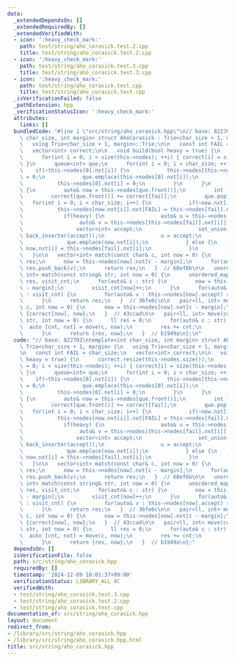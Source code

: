 ```yaml
---
data:
  _extendedDependsOn: []
  _extendedRequiredBy: []
  _extendedVerifiedWith:
  - icon: ':heavy_check_mark:'
    path: test/string/aho_corasick.test.2.cpp
    title: test/string/aho_corasick.test.2.cpp
  - icon: ':heavy_check_mark:'
    path: test/string/aho_corasick.test.3.cpp
    title: test/string/aho_corasick.test.3.cpp
  - icon: ':heavy_check_mark:'
    path: test/string/aho_corasick.test.cpp
    title: test/string/aho_corasick.test.cpp
  _isVerificationFailed: false
  _pathExtension: hpp
  _verificationStatusIcon: ':heavy_check_mark:'
  attributes:
    links: []
  bundledCode: "#line 1 \"src/string/aho_corasick.hpp\"\n// base: 822702\ntemplate<int\
    \ char_size, int margin> struct AhoCorasick : Trie<char_size + 1, margin> {\n\
    \   using Trie<char_size + 1, margin>::Trie;\n\n   const int FAIL = char_size;\n\
    \   vector<int> correct;\n\n   void build(bool heavy = true) {\n      correct.resize(this->nodes.size());\n\
    \      for(int i = 0; i < size(this->nodes); ++i) { correct[i] = size(this->nodes[i].accept);\
    \ }\n      queue<int> que;\n      for(int i = 0; i < char_size; ++i) {\n     \
    \    if(~this->nodes[0].nxt[i]) {\n            this->nodes[this->nodes[0].nxt[i]].nxt[FAIL]\
    \ = 0;\n            que.emplace(this->nodes[0].nxt[i]);\n         } else {\n \
    \           this->nodes[0].nxt[i] = 0;\n         }\n      }\n      while(!que.empty())\
    \ {\n         auto& now = this->nodes[que.front()];\n         int fail = now.nxt[FAIL];\n\
    \         correct[que.front()] += correct[fail];\n         que.pop();\n      \
    \   for(int i = 0; i < char_size; i++) {\n            if(~now.nxt[i]) {\n    \
    \           this->nodes[now.nxt[i]].nxt[FAIL] = this->nodes[fail].nxt[i];\n  \
    \             if(heavy) {\n                  auto& u = this->nodes[now.nxt[i]].accept;\n\
    \                  auto& v = this->nodes[this->nodes[fail].nxt[i]].accept;\n \
    \                 vector<int> accept;\n                  set_union(all(u), all(v),\
    \ back_inserter(accept));\n                  u = accept;\n               }\n \
    \              que.emplace(now.nxt[i]);\n            } else {\n              \
    \ now.nxt[i] = this->nodes[fail].nxt[i];\n            }\n         }\n      }\n\
    \   }\n\n   vector<int> match(const char& c, int now = 0) {\n      vector<int>\
    \ res;\n      now = this->nodes[now].nxt[c - margin];\n      for(auto& v : this->nodes[now].accept)\
    \ res.push_back(v);\n      return res;\n   }  // 68ef6b\n\n   unordered_map<int,\
    \ int> match(const string& str, int now = 0) {\n      unordered_map<int, int>\
    \ res, visit_cnt;\n      for(auto& c : str) {\n         now = this->nodes[now].nxt[c\
    \ - margin];\n         visit_cnt[now]++;\n      }\n      for(auto& [now, cnt]\
    \ : visit_cnt) {\n         for(auto& v : this->nodes[now].accept) res[v] += cnt;\n\
    \      }\n      return res;\n   }  // 36fe6c\n\n   pair<ll, int> move(const char&\
    \ c, int now = 0) {\n      now = this->nodes[now].nxt[c - margin];\n      return\
    \ {correct[now], now};\n   }  // 43ccad\n\n   pair<ll, int> move(const string&\
    \ str, int now = 0) {\n      ll res = 0;\n      for(auto& c : str) {\n       \
    \  auto [cnt, nxt] = move(c, now);\n         res += cnt;\n         now = nxt;\n\
    \      }\n      return {res, now};\n   }  // b1949a\n};\n"
  code: "// base: 822702\ntemplate<int char_size, int margin> struct AhoCorasick :\
    \ Trie<char_size + 1, margin> {\n   using Trie<char_size + 1, margin>::Trie;\n\
    \n   const int FAIL = char_size;\n   vector<int> correct;\n\n   void build(bool\
    \ heavy = true) {\n      correct.resize(this->nodes.size());\n      for(int i\
    \ = 0; i < size(this->nodes); ++i) { correct[i] = size(this->nodes[i].accept);\
    \ }\n      queue<int> que;\n      for(int i = 0; i < char_size; ++i) {\n     \
    \    if(~this->nodes[0].nxt[i]) {\n            this->nodes[this->nodes[0].nxt[i]].nxt[FAIL]\
    \ = 0;\n            que.emplace(this->nodes[0].nxt[i]);\n         } else {\n \
    \           this->nodes[0].nxt[i] = 0;\n         }\n      }\n      while(!que.empty())\
    \ {\n         auto& now = this->nodes[que.front()];\n         int fail = now.nxt[FAIL];\n\
    \         correct[que.front()] += correct[fail];\n         que.pop();\n      \
    \   for(int i = 0; i < char_size; i++) {\n            if(~now.nxt[i]) {\n    \
    \           this->nodes[now.nxt[i]].nxt[FAIL] = this->nodes[fail].nxt[i];\n  \
    \             if(heavy) {\n                  auto& u = this->nodes[now.nxt[i]].accept;\n\
    \                  auto& v = this->nodes[this->nodes[fail].nxt[i]].accept;\n \
    \                 vector<int> accept;\n                  set_union(all(u), all(v),\
    \ back_inserter(accept));\n                  u = accept;\n               }\n \
    \              que.emplace(now.nxt[i]);\n            } else {\n              \
    \ now.nxt[i] = this->nodes[fail].nxt[i];\n            }\n         }\n      }\n\
    \   }\n\n   vector<int> match(const char& c, int now = 0) {\n      vector<int>\
    \ res;\n      now = this->nodes[now].nxt[c - margin];\n      for(auto& v : this->nodes[now].accept)\
    \ res.push_back(v);\n      return res;\n   }  // 68ef6b\n\n   unordered_map<int,\
    \ int> match(const string& str, int now = 0) {\n      unordered_map<int, int>\
    \ res, visit_cnt;\n      for(auto& c : str) {\n         now = this->nodes[now].nxt[c\
    \ - margin];\n         visit_cnt[now]++;\n      }\n      for(auto& [now, cnt]\
    \ : visit_cnt) {\n         for(auto& v : this->nodes[now].accept) res[v] += cnt;\n\
    \      }\n      return res;\n   }  // 36fe6c\n\n   pair<ll, int> move(const char&\
    \ c, int now = 0) {\n      now = this->nodes[now].nxt[c - margin];\n      return\
    \ {correct[now], now};\n   }  // 43ccad\n\n   pair<ll, int> move(const string&\
    \ str, int now = 0) {\n      ll res = 0;\n      for(auto& c : str) {\n       \
    \  auto [cnt, nxt] = move(c, now);\n         res += cnt;\n         now = nxt;\n\
    \      }\n      return {res, now};\n   }  // b1949a\n};"
  dependsOn: []
  isVerificationFile: false
  path: src/string/aho_corasick.hpp
  requiredBy: []
  timestamp: '2024-12-09 18:01:37+09:00'
  verificationStatus: LIBRARY_ALL_AC
  verifiedWith:
  - test/string/aho_corasick.test.3.cpp
  - test/string/aho_corasick.test.2.cpp
  - test/string/aho_corasick.test.cpp
documentation_of: src/string/aho_corasick.hpp
layout: document
redirect_from:
- /library/src/string/aho_corasick.hpp
- /library/src/string/aho_corasick.hpp.html
title: src/string/aho_corasick.hpp
---
```

